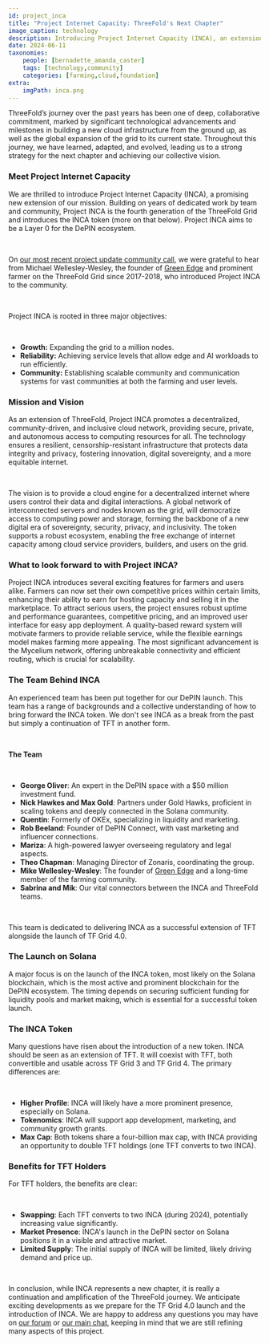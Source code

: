```yaml
---
id: project_inca
title: "Project Internet Capacity: ThreeFold's Next Chapter"
image_caption: technology
description: Introducing Project Internet Capacity (INCA), an extension to ThreeFold's mission with a decentralized, user-controlled cloud network, ensuring privacy, security, and empowerment.
date: 2024-06-11
taxonomies:
    people: [bernadette_amanda_caster]
    tags: [technology,community]
    categories: [farming,cloud,foundation]
extra:
    imgPath: inca.png
---
```


ThreeFold’s journey over the past years has been one of deep, collaborative commitment, marked by significant technological advancements and milestones in building a new cloud infrastructure from the ground up, as well as the global expansion of the grid to its current state. Throughout this journey, we have learned, adapted, and evolved, leading us to a strong strategy for the next chapter and achieving our collective vision.

### **Meet Project Internet Capacity**

We are thrilled to introduce Project Internet Capacity (INCA), a promising new extension of our mission. Building on years of dedicated work by team and community, Project INCA is the fourth generation of the ThreeFold Grid and introduces the INCA token (more on that below). Project INCA aims to be a Layer 0 for the DePIN ecosystem.

<br/>

On [our most recent project update community call](https://youtu.be/tXELhKk9RYg?si=fyz4K7gFQ1yD1PLS), we were grateful to hear from Michael Wellesley-Wesley, the founder of [Green Edge](https://green-edge.net/en) and prominent farmer on the ThreeFold Grid since 2017-2018, who introduced Project INCA to the community.

<br/>

Project INCA is rooted in three major objectives:

<br/>

- **Growth:** Expanding the grid to a million nodes.
- **Reliability:** Achieving service levels that allow edge and AI workloads to run efficiently.
- **Community:** Establishing scalable community and communication systems for vast communities at both the farming and user levels.

### **Mission and Vision**

As an extension of ThreeFold, Project INCA promotes a decentralized, community-driven, and inclusive cloud network, providing secure, private, and autonomous access to computing resources for all. The technology ensures a resilient, censorship-resistant infrastructure that protects data integrity and privacy, fostering innovation, digital sovereignty, and a more equitable internet.

<br/>

The vision is to provide a cloud engine for a decentralized internet where users control their data and digital interactions. A global network of interconnected servers and nodes known as the grid, will democratize access to computing power and storage, forming the backbone of a new digital era of sovereignty, security, privacy, and inclusivity. The token supports a robust ecosystem, enabling the free exchange of internet capacity among cloud service providers, builders, and users on the grid.

### **What to look forward to with Project INCA?**

Project INCA introduces several exciting features for farmers and users alike. Farmers can now set their own competitive prices within certain limits, enhancing their ability to earn for hosting capacity and selling it in the marketplace. To attract serious users, the project ensures robust uptime and performance guarantees, competitive pricing, and an improved user interface for easy app deployment. A quality-based reward system will motivate farmers to provide reliable service, while the flexible earnings model makes farming more appealing. The most significant advancement is the Mycelium network, offering unbreakable connectivity and efficient routing, which is crucial for scalability.

### **The Team Behind INCA**

An experienced team has been put together for our DePIN launch. This team has a 
range of backgrounds and a collective understanding of how to bring forward the INCA token. We don't see INCA as a break from the past but simply a continuation of TFT in another form.

<br/> 

**The Team**

<br/>

- **George Oliver**: An expert in the DePIN space with a $50 million investment fund.
- **Nick Hawkes and Max Gold**: Partners under Gold Hawks, proficient in scaling tokens and deeply connected in the Solana community.
- **Quentin**: Formerly of OKEx, specializing in liquidity and marketing.
- **Rob Beeland**: Founder of DePIN Connect, with vast marketing and influencer connections.
- **Mariza**: A high-powered lawyer overseeing regulatory and legal aspects.
- **Theo Chapman**: Managing Director of Zonaris, coordinating the group.
- **Mike Wellesley-Wesley**: The founder of [Green Edge](https://green-edge.net/en) and a long-time member of the farming community.
- **Sabrina and Mik**:  Our vital connectors between the INCA and ThreeFold teams.

<br/>

This team is dedicated to delivering INCA as a successful extension of TFT alongside the launch of TF Grid 4.0.

### **The Launch on Solana**

A major focus is on the launch of the INCA token, most likely on the Solana blockchain, which is the most active and prominent blockchain for the DePIN ecosystem. The timing depends on securing sufficient funding for liquidity pools and market making, which is essential for a successful token launch.

### **The INCA Token**

Many questions have risen about the introduction of a new token. INCA should be seen as an extension of TFT. It will coexist with TFT, both convertible and usable across TF Grid 3 and TF Grid 4. The primary differences are:

<br/>

- **Higher Profile**: INCA will likely have a more prominent presence, especially on Solana.
- **Tokenomics**: INCA will support app development, marketing, and community growth grants.
- **Max Cap**: Both tokens share a four-billion max cap, with INCA providing an opportunity to double TFT holdings (one TFT converts to two INCA).

### **Benefits for TFT Holders**

For TFT holders, the benefits are clear:

<br/>

- **Swapping**: Each TFT converts to two INCA (during 2024), potentially increasing value significantly.
- **Market Presence**: INCA's launch in the DePIN sector on Solana positions it in a visible and attractive market.
- **Limited Supply**: The initial supply of INCA will be limited, likely driving demand and price up.

<br/>

In conclusion, while INCA represents a new chapter, it is really a continuation and amplification of the ThreeFold journey. We anticipate exciting developments as we prepare for the TF Grid 4.0 launch and the introduction of INCA. We are happy to address any questions you may have on [our forum](https://forum.threefold.io) or [our main chat](https://t.me/threefold), keeping in mind that we are still refining many aspects of this project.



